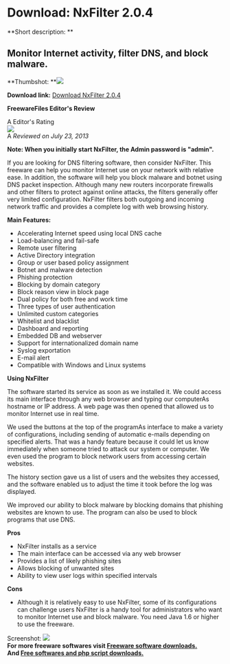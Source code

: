 # Download: NxFilter 2.0.4

**Short description: **

## Monitor Internet activity, filter DNS, and block malware.

  
**Thumbshot: **![](http://www.freewarefiles.com/screenshot/nxfilter_md.jpg)   
  
**Download link:** [Download NxFilter 2.0.4](http://freesoftwares.boysofts.com/NxFilter_program_89816.html)  
  

**FreewareFiles Editor's Review**  
  

A Editor's Rating  
![](http://www.freewarefiles.com/images/rating/4.5.gif)  
A _Reviewed on July 23, 2013_

**Note: When you initially start NxFilter, the Admin password is "admin".**

If you are looking for DNS filtering software, then consider NxFilter. This
freeware can help you monitor Internet use on your network with relative ease.
In addition, the software will help you block malware and botnet using DNS
packet inspection. Although many new routers incorporate firewalls and other
filters to protect against online attacks, the filters generally offer very
limited configuration. NxFilter filters both outgoing and incoming network
traffic and provides a complete log with web browsing history.

**Main Features:**

  * Accelerating Internet speed using local DNS cache 
  * Load-balancing and fail-safe 
  * Remote user filtering 
  * Active Directory integration 
  * Group or user based policy assignment 
  * Botnet and malware detection 
  * Phishing protection 
  * Blocking by domain category 
  * Block reason view in block page 
  * Dual policy for both free and work time 
  * Three types of user authentication 
  * Unlimited custom categories 
  * Whitelist and blacklist 
  * Dashboard and reporting 
  * Embedded DB and webserver 
  * Support for internationalized domain name 
  * Syslog exportation 
  * E-mail alert 
  * Compatible with Windows and Linux systems 

**Using NxFilter**

The software started its service as soon as we installed it. We could access
its main interface through any web browser and typing our computerAs hostname
or IP address. A web page was then opened that allowed us to monitor Internet
use in real time.

We used the buttons at the top of the programAs interface to make a variety of
configurations, including sending of automatic e-mails depending on specified
alerts. That was a handy feature because it could let us know immediately when
someone tried to attack our system or computer. We even used the program to
block network users from accessing certain websites.

The history section gave us a list of users and the websites they accessed,
and the software enabled us to adjust the time it took before the log was
displayed.

We improved our ability to block malware by blocking domains that phishing
websites are known to use. The program can also be used to block programs that
use DNS.

**Pros**

  * NxFilter installs as a service 
  * The main interface can be accessed via any web browser 
  * Provides a list of likely phishing sites 
  * Allows blocking of unwanted sites 
  * Ability to view user logs within specified intervals 

**Cons**

  * Although it is relatively easy to use NxFilter, some of its configurations can challenge users 
NxFilter is a handy tool for administrators who want to monitor Internet use
and block malware. You need Java 1.6 or higher to use the freeware.

  
  
Screenshot: ![](http://www.freewarefiles.com/screenshot/nxfilter.jpg)  
**For more freeware softwares visit [Freeware software downloads.](http://freesoftwares.boysofts.com/)**   
**And [Free softwares and php script downloads.](http://www.boysofts.com/)**

